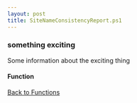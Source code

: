 ```yaml
---
layout: post
title: SiteNameConsistencyReport.ps1
---
```


### something exciting

Some information about the exciting thing

#### Function

<script async src="https://gist-it.appspot.com/github.com/BanterBoy/scripts-blog/blob/master/PowerShell/functions/SiteNameConsistencyReport.ps1"></script>

<a href="/menu/_pages/functions.html">Back to Functions</a>
